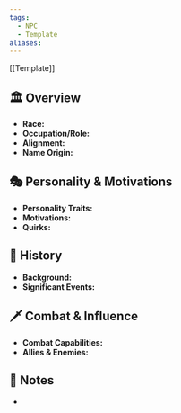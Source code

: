 ```yaml
---
tags:
  - NPC
  - Template
aliases:
---
```

[[Template]]
## 🏛️ Overview
- **Race:** 
- **Occupation/Role:** 
- **Alignment:** 
- **Name Origin:** 

## 🎭 Personality & Motivations
- **Personality Traits:** 
- **Motivations:** 
- **Quirks:** 

## 📜 History
- **Background:** 
- **Significant Events:** 

## 🗡️ Combat & Influence
- **Combat Capabilities:** 
- **Allies & Enemies:** 

## 📜 Notes
- 
